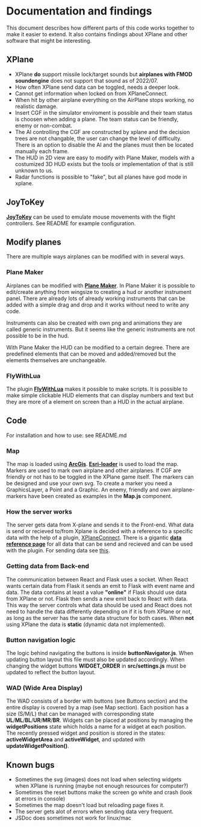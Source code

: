 # Documentation and findings
This document describes how different parts of this code works together to make it easier to extend.
It also contains findings about XPlane and other software that might be interesting.

## XPlane
- XPlane **do** support missile lock/target sounds but **airplanes with FMOD soundengine** does not support that sound as of 2022/07.
- How often XPlane send data can be toggled, needs a deeper look.
- Cannot get information when locked on from XPlaneConnect.
- When hit by other airplane everything on the AirPlane stops working, no realistic damage.
- Insert CGF in the simulator enviroment is possible and their team status is choosen when adding a plane. The team status can be friendly, enemy or non-combat.
- The AI controlling the CGF are constructed by xplane and the decision trees are not changable, the user can change the level of difficulty. There is an option to disable the AI and the planes must then be located manually each frame.
- The HUD in 2D view are easy to modify with Plane Maker, models with a costumized 3D HUD exists but the tools or implementation of that is still unknown to us.
- Radar functions is possible to "fake", but all planes have god mode in xplane.

## JoyToKey
**[JoyToKey](https://joytokey.net/en/)** can be used to emulate mouse movements with the flight controllers.
See README for example configuration.

## Modify planes
There are multiple ways airplanes can be modified with in several ways.

### Plane Maker
Airplanes can be modified with **[Plane Maker](https://developer.x-plane.com/manuals/planemaker/)**. In Plane Maker it is possible to
edit/create anything from wingsize to creating a hud or another instrument panel. There are already lots of already working instruments
that can be added with a simple drag and drop and it works without need to write any code.

Instruments can also be created with own png and animations they are called generic instruments. But it seems like the generic instruments are not possible to be in the hud.

With Plane Maker the HUD can be modified to a certain degree. There are predefined elements
that can be moved and added/removed but the elements themselves are unchangeable.

### FlyWithLua
The plugin **[FlyWithLua](https://github.com/X-Friese/FlyWithLua)** makes it possible to make scripts. It is possible to make simple clickable HUD elements that can display numbers and text but they are more of a element on screen than a HUD in the actual airplane.

## Code
For installation and how to use: see README.md

### Map
The map is loaded using **[ArcGis](https://developers.arcgis.com/javascript/latest/api-reference/)**. **[Esri-loader](https://github.com/Esri/esri-loader)** is used to load the map. Markers are used to mark own
airplane and other airplanes. If CGF are friendly or not has to be toggled in the XPlane game itself.
The markers can be designed and use your own svg.
To create a marker you need a GraphicsLayer, a Point and a Graphic.
An enemy, friendly and own airplane-markers have been created as examples in the **Map.js** component.

### How the server works
The server gets data from X-plane and sends it to the Front-end. What data is send or recieved to/from Xplane
is decided with a reference to a specific data with the help of a plugin, [XPlaneConnect](https://github.com/nasa/XPlaneConnect).
There is a gigantic **[data reference page](https://developer.x-plane.com/datarefs/)** for all data that can be send and recieved and can be used with the plugin. For sending data see [this](#Getting-data-from-Back-end).

### Getting data from Back-end
The communication between React and Flask uses a socket. When React wants certain data from Flask it sends an emit to Flask
with event name and data. The data contains at least a value **"online"** if Flask should use data from XPlane or not.
Flask then sends a new emit back to React with data. This way the server controls what data should be used and React does
not need to handle the data differently depending on if it is from XPlane or not, as long as the server has the same data
structure for both cases. When **not** using XPlane the data is **static** (dynamic data not implemented).

### Button navigation logic
The logic behind navigating the buttons is inside **buttonNavigator.js**. When updating button layout this file must also be updated accordingly. When changing the widget buttons **WIDGET_ORDER** in **src/settings.js** must be updated to reflect the button layout.

### WAD (Wide Area Display)
The WAD consists of a border with buttons (see Buttons section) and the entire display is covered by a map (see Map section).
Each position has a size (S/M/L) that can be managed with corresponding state **UL**/**ML**/**BL**/**UR**/**MR**/**BR**.
Widgets can be placed at positions by managing the **widgetPositions** state which holds a name for a widget at each position.
The recently pressed widget and position is stored in the states: **activeWidgetArea** and **activeWidget**, and updated with
**updateWidgetPosition()**.

## Known bugs
- Sometimes the svg (images) does not load when selecting widgets when XPlane is running (maybe not enough resources for computer?)
- Sometimes the reset buttons make the screen go white and crash (look at errors in console)
- Sometimes the map doesn't load but reloading page fixes it.
- The server gets alot of errors when sending data very frequent.
- JSDoc does sometimes not work for linux/mac

